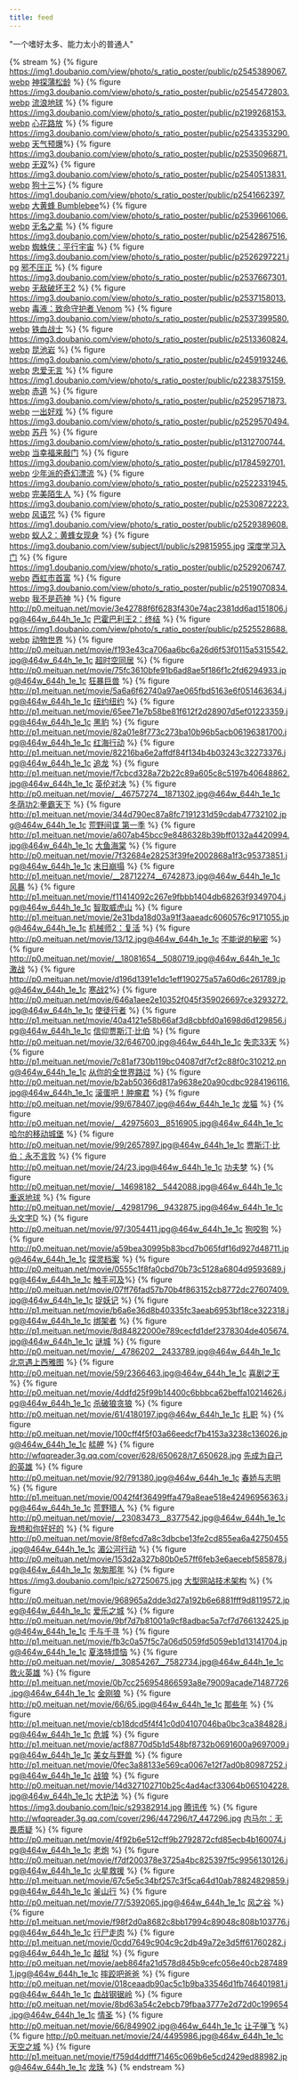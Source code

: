 ```yaml
---
title: feed
---
```


"一个嗜好太多、能力太小的普通人"

{% stream %}
{% figure https://img1.doubanio.com/view/photo/s_ratio_poster/public/p2545389067.webp [神探蒲松龄](https://movie.douban.com/subject/27065898/) %}
{% figure https://img3.doubanio.com/view/photo/s_ratio_poster/public/p2545472803.webp [流浪地球](https://movie.douban.com/subject/26266893/) %}
{% figure https://img3.doubanio.com/view/photo/s_ratio_poster/public/p2199268153.webp [心花路放](https://movie.douban.com/subject/25717233/) %}
{% figure https://img3.doubanio.com/view/photo/s_ratio_poster/public/p2543353290.webp [天气预爆](https://movie.douban.com/subject/26994789/)%}
{% figure https://img3.doubanio.com/view/photo/s_ratio_poster/public/p2535096871.webp [无双](https://movie.douban.com/subject/26425063/)%}
{% figure https://img3.doubanio.com/view/photo/s_ratio_poster/public/p2540513831.webp [狗十三](https://movie.douban.com/subject/25716096/)%}
{% figure https://img1.doubanio.com/view/photo/s_ratio_poster/public/p2541662397.webp [大黄蜂 Bumblebee](https://movie.douban.com/subject/26394152/?from=showing)%}
{% figure https://img3.doubanio.com/view/photo/s_ratio_poster/public/p2539661066.webp [无名之辈](https://movie.douban.com/subject/27110296/) %}
{% figure https://img3.doubanio.com/view/photo/s_ratio_poster/public/p2542867516.webp [蜘蛛侠：平行宇宙](https://movie.douban.com/subject/26374197/) %}
{% figure https://img3.doubanio.com/view/photo/s_ratio_poster/public/p2526297221.jpg [邪不压正](https://movie.douban.com/subject/26366496/) %}
{% figure https://img3.doubanio.com/view/photo/s_ratio_poster/public/p2537667301.webp [无敌破坏王2](https://movie.douban.com/subject/20438964/?from=showing) %}
{% figure https://img3.doubanio.com/view/photo/s_ratio_poster/public/p2537158013.webp [毒液：致命守护者 Venom](https://movie.douban.com/subject/3168101/?from=showing) %}
{% figure https://img3.doubanio.com/view/photo/s_ratio_poster/public/p2537399580.webp [铁血战士](https://movie.douban.com/subject/25917789/?from=showing) %}
{% figure https://img3.doubanio.com/view/photo/s_ratio_poster/public/p2513360824.webp [昆池岩](https://movie.douban.com/subject/26945085/) %}
{% figure https://img3.doubanio.com/view/photo/s_ratio_poster/public/p2459193246.webp [忠爱无言](https://movie.douban.com/subject/26995137/) %}
{% figure https://img1.doubanio.com/view/photo/s_ratio_poster/public/p2238375159.webp [赤道](https://movie.douban.com/subject/24987018/) %}
{% figure https://img3.doubanio.com/view/photo/s_ratio_poster/public/p2529571873.webp [一出好戏](https://movie.douban.com/subject/26985127/) %}
{% figure https://img3.doubanio.com/view/photo/s_ratio_poster/public/p2529570494.webp [苏丹](https://movie.douban.com/subject/26728641/) %}
{% figure https://img3.doubanio.com/view/photo/s_ratio_poster/public/p1312700744.webp [当幸福来敲门](https://movie.douban.com/subject/1849031/) %}
{% figure https://img3.doubanio.com/view/photo/s_ratio_poster/public/p1784592701.webp [少年派的奇幻漂流](https://movie.douban.com/subject/1929463/) %}
{% figure https://img3.doubanio.com/view/photo/s_ratio_poster/public/p2522331945.webp [完美陌生人](https://movie.douban.com/subject/26614893/) %}
{% figure https://img3.doubanio.com/view/photo/s_ratio_poster/public/p2530872223.webp [风语咒](https://movie.douban.com/subject/30146756/) %}
{% figure https://img1.doubanio.com/view/photo/s_ratio_poster/public/p2529389608.webp [蚁人2：黄蜂女现身](https://movie.douban.com/subject/26636712/?from=showing) %}
{% figure https://img3.doubanio.com/view/subject/l/public/s29815955.jpg [深度学习入门](https://book.douban.com/subject/30270959/) %}
{% figure https://img1.doubanio.com/view/photo/s_ratio_poster/public/p2529206747.webp [西虹市首富](https://movie.douban.com/subject/27605698/) %}
{% figure https://img3.doubanio.com/view/photo/s_ratio_poster/public/p2519070834.webp [我不是药神](https://movie.douban.com/subject/26752088/) %}
{% figure http://p0.meituan.net/movie/3e42788f6f6283f430e74ac2381dd6ad151806.jpg@464w_644h_1e_1c [巴霍巴利王2：终结](https://movie.douban.com/subject/26420932/) %}
{% figure https://img1.doubanio.com/view/photo/s_ratio_poster/public/p2525528688.webp [动物世界](https://movie.douban.com/subject/26925317/)  %}
{% figure http://p0.meituan.net/movie/f193e43ca706aa6bc6a26d6f53f0115a5315542.jpg@464w_644h_1e_1c [超时空同居](http://maoyan.com/films/1208942) %}
{% figure http://p0.meituan.net/movie/75fc3610bfe91b6ad8ae5f186f1c2fd6294933.jpg@464w_644h_1e_1c [狂暴巨兽](http://maoyan.com/films/341624) %}
{% figure http://p1.meituan.net/movie/5a6a6f62740a97ae065fbd5163e6f051463634.jpg@464w_644h_1e_1c [纽约纽约](http://maoyan.com/films/246362) %}
{% figure http://p1.meituan.net/movie/65ee71e7b58be81f612f2d28907d5ef01223359.jpg@464w_644h_1e_1c [黑豹](http://maoyan.com/films/341138) %}
{% figure http://p1.meituan.net/movie/82a01e8f773c273ba10b96b5acb06196381700.jpg@464w_644h_1e_1c [红海行动](http://maoyan.com/films/1182552) %}
{% figure http://p1.meituan.net/movie/82216ba6e2affdf84f134b4b03243c32273376.jpg@464w_644h_1e_1c [追龙](http://maoyan.com/films/1176763) %}
{% figure http://p1.meituan.net/movie/f7cbcd328a72b22c89a605c8c5197b40648862.jpg@464w_644h_1e_1c [英伦对决](http://maoyan.com/films/345420) %}
{% figure http://p0.meituan.net/movie/__46757274__1871302.jpg@464w_644h_1e_1c [冬荫功2:拳霸天下](http://maoyan.com/films/78294) %}
{% figure http://p1.meituan.net/movie/344d790ec87a8fc7191231d59cdab47732102.jpg@464w_644h_1e_1c [荒野间谍 第一季](http://maoyan.com/films/1200625) %}
{% figure http://p1.meituan.net/movie/a607ab45bcc9e8486328b39bff0132a4420994.jpg@464w_644h_1e_1c [大鱼海棠](http://maoyan.com/films/246591) %}
{% figure http://p0.meituan.net/movie/7f32684e28253f39fe2002868a1f3c95373851.jpg@464w_644h_1e_1c [末日崩塌](http://maoyan.com/films/246363) %}
{% figure http://p1.meituan.net/movie/__28712274__6742873.jpg@464w_644h_1e_1c [风暴](http://maoyan.com/films/78418) %}
{% figure http://p1.meituan.net/movie/f11414092c267e9fbbb1404db68263f9349704.jpg@464w_644h_1e_1c [智取威虎山](http://maoyan.com/films/78631) %}
{% figure http://p1.meituan.net/movie/2e31bda18d03a91f3aaeadc6060576c9171055.jpg@464w_644h_1e_1c [机械师2：复活](http://maoyan.com/films/338443) %}
{% figure http://p0.meituan.net/movie/13/12.jpg@464w_644h_1e_1c [不能说的秘密](http://maoyan.com/films/12) %}
{% figure http://p0.meituan.net/movie/__18081654__5080719.jpg@464w_644h_1e_1c [激战](http://maoyan.com/films/78199) %}
{% figure http://p0.meituan.net/movie/d196d1391e1dc1eff190275a57a60d6c261789.jpg@464w_644h_1e_1c [寒战2](http://maoyan.com/films/341289)%}
{% figure http://p0.meituan.net/movie/646a1aee2e10352f045f359026697ce3293272.jpg@464w_644h_1e_1c [使徒行者](http://maoyan.com/films/334722) %}
{% figure http://p1.meituan.net/movie/40a4121e58b66af3d8cbbfd0a1698d6d129856.jpg@464w_644h_1e_1c [信仰贾斯汀·比伯](http://maoyan.com/films/331946) %}
{% figure http://p0.meituan.net/movie/32/646700.jpg@464w_644h_1e_1c [失恋33天](http://maoyan.com/films/347) %}
{% figure http://p1.meituan.net/movie/7c81af730b119bc04087df7cf2c88f0c310212.png@464w_644h_1e_1c [从你的全世界路过](http://maoyan.com/films/246390) %}
{% figure http://p0.meituan.net/movie/b2ab50366d817a9638e20a90cdbc9284196116.jpg@464w_644h_1e_1c [滚蛋吧！肿瘤君](http://maoyan.com/films/246505) %}
{% figure http://p0.meituan.net/movie/99/678407.jpg@464w_644h_1e_1c [龙猫](http://maoyan.com/films/123) %}
{% figure http://p0.meituan.net/movie/__42975603__8516905.jpg@464w_644h_1e_1c [哈尔的移动城堡](http://maoyan.com/films/225980) %}
{% figure http://p0.meituan.net/movie/99/2657897.jpg@464w_644h_1e_1c [贾斯汀·比伯：永不言败](http://maoyan.com/films/65042) %}
{% figure http://p0.meituan.net/movie/24/23.jpg@464w_644h_1e_1c [功夫梦](http://maoyan.com/films/23) %}
{% figure http://p0.meituan.net/movie/__14698182__5442088.jpg@464w_644h_1e_1c [重返地球](http://maoyan.com/films/78152) %}
{% figure http://p0.meituan.net/movie/__42981796__9432875.jpg@464w_644h_1e_1c [头文字D](http://maoyan.com/films/236520) %}
{% figure http://p0.meituan.net/movie/97/3054411.jpg@464w_644h_1e_1c [狗咬狗](http://maoyan.com/films/21739) %}
{% figure http://p0.meituan.net/movie/a59bea30995b83bcd7b065fdf16d927d48711.jpg@464w_644h_1e_1c [探灵档案](http://maoyan.com/films/369506) %}
{% figure http://p0.meituan.net/movie/0555c1f8fa0cbd70b73c5128a6804d9593689.jpg@464w_644h_1e_1c [触手可及](http://maoyan.com/films/344706)%}
{% figure http://p0.meituan.net/movie/07ff76fad57b70b4f863152cb8772dc27607409.jpg@464w_644h_1e_1c [捉妖记](http://maoyan.com/films/246083) %}
{% figure http://p1.meituan.net/movie/b6a6e36d8b40335fc3aeab6953bf18ce322318.jpg@464w_644h_1e_1c [绑架者](http://maoyan.com/films/344451) %}
{% figure http://p1.meituan.net/movie/8d84822000e789cecfd1def2378304de405674.jpg@464w_644h_1e_1c [谜城](http://maoyan.com/films/246089) %}
{% figure http://p0.meituan.net/movie/__4786202__2433789.jpg@464w_644h_1e_1c [北京遇上西雅图](http://maoyan.com/films/78041) %}
{% figure http://p0.meituan.net/movie/59/2366463.jpg@464w_644h_1e_1c [喜剧之王](http://maoyan.com/films/9025) %}
{% figure http://p0.meituan.net/movie/4ddfd25f99b14400c6bbbca62beffa10214626.jpg@464w_644h_1e_1c [杀破狼贪狼](https://movie.douban.com/subject/26826398/) %}
{% figure http://p0.meituan.net/movie/61/4180197.jpg@464w_644h_1e_1c [扎职](https://movie.douban.com/subject/10561880/) %}
{% figure http://p0.meituan.net/movie/100cff4f5f03a66eedcf7b4153a3238c136026.jpg@464w_644h_1e_1c [艋舺](https://movie.douban.com/subject/3737102/) %}
{% figure http://wfqqreader.3g.qq.com/cover/628/650628/t7_650628.jpg [先成为自己的英雄](https://read.douban.com/ebook/11004676/) %}
{% figure http://p0.meituan.net/movie/92/791380.jpg@464w_644h_1e_1c [春娇与志明](https://movie.douban.com/subject/6386345/) %}
{% figure http://p1.meituan.net/movie/0042f4f36499ffa479a8eae518e42496956363.jpg@464w_644h_1e_1c [荒野猎人](https://movie.douban.com/subject/5327268/) %}
{% figure http://p0.meituan.net/movie/__23083473__8377542.jpg@464w_644h_1e_1c [我想和你好好的](https://movie.douban.com/subject/20444530/) %}
{% figure http://p0.meituan.net/movie/8f8efcd7a8c3dbcbe13fe2cd855ea6a42750455.jpg@464w_644h_1e_1c [湄公河行动](https://movie.douban.com/subject/25815034/) %}
{% figure http://p0.meituan.net/movie/153d2a327b80b0e57ff6feb3e6aecebf585878.jpg@464w_644h_1e_1c [匆匆那年](https://movie.douban.com/subject/25779218/) %}
{% figure https://img3.doubanio.com/lpic/s27250675.jpg [大型网站技术架构](https://book.douban.com/subject/25723064/) %}
{% figure http://p0.meituan.net/movie/968965a2dde3d27a192b6e6881fff9d8119572.jpeg@464w_644h_1e_1c [爱乐之城](https://movie.douban.com/subject/25934014/) %}
{% figure http://p0.meituan.net/movie/9bf7d7b81001a9cf8adbac5a7cf7d766132425.jpg@464w_644h_1e_1c [千与千寻](https://movie.douban.com/subject/1291561/) %}
{% figure http://p1.meituan.net/movie/fb3c0a57f5c7a06d5059fd5059eb1d13141704.jpg@464w_644h_1e_1c [夏洛特烦恼](https://movie.douban.com/subject/25964071/) %}
{% figure http://p0.meituan.net/movie/__30854267__7582734.jpg@464w_644h_1e_1c [救火英雄](https://movie.douban.com/subject/20443013/) %}
{% figure http://p1.meituan.net/movie/0b7cc256954866593a8e79009acade71487726.jpg@464w_644h_1e_1c [金刚狼](https://movie.douban.com/subject/3718424/) %}
{% figure http://p0.meituan.net/movie/66/65.jpg@464w_644h_1e_1c [那些年](https://movie.douban.com/subject/4920528/) %}
{% figure http://p1.meituan.net/movie/cb18dcd5f4f41c0d04107046ba0bc3ca384828.jpg@464w_644h_1e_1c [危城](https://movie.douban.com/subject/26125779/) %}
{% figure http://p1.meituan.net/movie/acf88770d5b1d548bf8732b0691600a9697009.jpg@464w_644h_1e_1c [美女与野兽](https://movie.douban.com/subject/25900945/) %}
{% figure http://p1.meituan.net/movie/0fec3a88133e569ca0067e12f7ad0b80987252.jpg@464w_644h_1e_1c [战狼](https://movie.douban.com/subject/26363254/) %}
{% figure http://p0.meituan.net/movie/14d327102710b25c4ad4acf33064b065104228.jpg@464w_644h_1e_1c [大护法](https://movie.douban.com/subject/26811587/) %}
{% figure https://img3.doubanio.com/lpic/s29382914.jpg [腾讯传](https://book.douban.com/subject/26929955/) %}
{% figure http://wfqqreader.3g.qq.com/cover/296/447296/t7_447296.jpg [内马尔：无畏质疑](https://read.douban.com/ebook/4531388/) %}
{% figure http://p0.meituan.net/movie/4f92b6e512cff9b2792872cfd85ecb4b160074.jpg@464w_644h_1e_1c [老炮](https://movie.douban.com/subject/24751756/) %}
{% figure http://p0.meituan.net/movie/f7df200378e3725a4bc825397f5c9956130126.jpg@464w_644h_1e_1c [火星救援](https://movie.douban.com/subject/25864085/) %}
{% figure http://p1.meituan.net/movie/67c5e5c34bf257c3f5ca64d10ab78824829859.jpg@464w_644h_1e_1c [釜山行](https://movie.douban.com/subject/25986180/) %}
{% figure http://p0.meituan.net/movie/77/5392065.jpg@464w_644h_1e_1c [风之谷](https://movie.douban.com/subject/1291585/) %}
{% figure http://p1.meituan.net/movie/f98f2d0a8682c8bb17994c89048c808b103776.jpg@464w_644h_1e_1c [行尸走肉](https://movie.douban.com/subject/26842605/) %}
{% figure http://p1.meituan.net/movie/0cdd7649c904c9c2db49a72e3d5ff61760282.jpg@464w_644h_1e_1c [越狱](https://movie.douban.com/subject/1419297/) %}
{% figure http://p0.meituan.net/movie/aeb864fa21d578d845b9cefc056e40cb2874891.jpg@464w_644h_1e_1c [摔跤吧爸爸](https://movie.douban.com/subject/26387939/) %}
{% figure http://p0.meituan.net/movie/018ceaadb90ac5c1b9ba33546d1fb746401981.jpg@464w_644h_1e_1c [血战钢锯岭](https://movie.douban.com/subject/26325320/) %}
{% figure http://p0.meituan.net/movie/8bd63a54c2ebcb79fbaa3777e2d72d0c199654.jpg@464w_644h_1e_1c [情圣](https://movie.douban.com/subject/26879060/) %}
{% figure http://p0.meituan.net/movie/66/849902.jpg@464w_644h_1e_1c [让子弹飞](https://movie.douban.com/subject/3742360/) %}
{% figure http://p0.meituan.net/movie/24/4495986.jpg@464w_644h_1e_1c [天空之城](https://movie.douban.com/subject/1291583/) %}
{% figure http://p1.meituan.net/movie/f759d4ddfff71465c069b6e5cd2429ed88982.jpg@464w_644h_1e_1c [龙珠](https://movie.douban.com/subject/1782006/) %}
{% endstream %}
